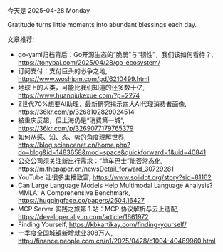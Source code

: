 今天是 2025-04-28 Monday

Gratitude turns little moments into abundant blessings each day.

文章推荐:
- go-yaml归档背后：Go开源生态的“脆弱”与“韧性”，我们该如何看待？, https://tonybai.com/2025/04/28/go-ecosystem/
- 订阅支付：支付巨头的必争之地, https://www.woshipm.com/pd/6210499.html
- 地球上的人类，可能比我们知道的还多数十亿, https://www.huanqiukexue.com/?p=2274
- Z世代70%想要AI助理，最新研究揭示四大AI代理消费者画像, https://36kr.com/p/3268102829024514
- 被重庆反超，但上海仍是“消费第一城”, https://36kr.com/p/3269077179765379
- 如何从感、知、态、势的角度理解世界, https://blog.sciencenet.cn/home.php?do=blog&id=1483658&mod=space&quickforward=1&uid=40841
- 公交公司须关注新出行需求：“单车巴士”能否常态化, https://m.thepaper.cn/newsDetail_forward_30729281
- YouTube 让很多主播致富, https://www.solidot.org/story?sid=81162
- Can Large Language Models Help Multimodal Language Analysis? MMLA: A
  Comprehensive Benchmark, https://huggingface.co/papers/2504.16427
- MCP Server 实践之旅第 1 站：MCP 协议解析与云上适配, https://developer.aliyun.com/article/1661972
- Finding Yourself, https://kbkartikay.com/finding-yourself/
- 一季度全国城镇新增就业308万人, http://finance.people.com.cn/n1/2025/0428/c1004-40469960.html
